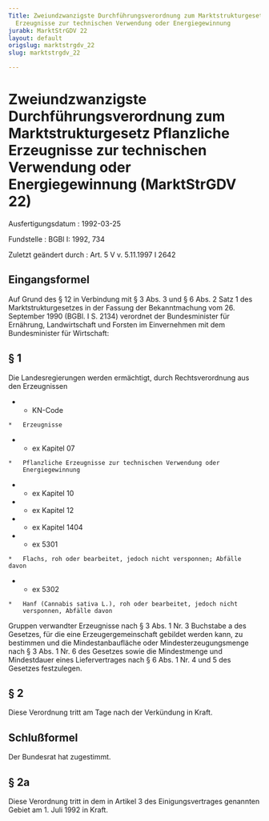 ```yaml
---
Title: Zweiundzwanzigste Durchführungsverordnung zum Marktstrukturgesetz Pflanzliche
  Erzeugnisse zur technischen Verwendung oder Energiegewinnung
jurabk: MarktStrGDV 22
layout: default
origslug: marktstrgdv_22
slug: marktstrgdv_22

---
```


# Zweiundzwanzigste Durchführungsverordnung zum Marktstrukturgesetz Pflanzliche Erzeugnisse zur technischen Verwendung oder Energiegewinnung (MarktStrGDV 22)

Ausfertigungsdatum
:   1992-03-25

Fundstelle
:   BGBl I: 1992, 734

Zuletzt geändert durch
:   Art. 5 V v. 5.11.1997 I 2642


## Eingangsformel

Auf Grund des § 12 in Verbindung mit § 3 Abs. 3 und § 6 Abs. 2 Satz 1
des Marktstrukturgesetzes in der Fassung der Bekanntmachung vom 26.
September 1990 (BGBl. I S. 2134) verordnet der Bundesminister für
Ernährung, Landwirtschaft und Forsten im Einvernehmen mit dem
Bundesminister für Wirtschaft:


## § 1

Die Landesregierungen werden ermächtigt, durch Rechtsverordnung aus
den Erzeugnissen

*    *   KN-Code

    *   Erzeugnisse


*    *   ex Kapitel 07

    *   Pflanzliche Erzeugnisse zur technischen Verwendung oder
        Energiegewinnung


*    *   ex Kapitel 10


*    *   ex Kapitel 12


*    *   ex Kapitel 1404


*    *   ex 5301

    *   Flachs, roh oder bearbeitet, jedoch nicht versponnen; Abfälle davon


*    *   ex 5302

    *   Hanf (Cannabis sativa L.), roh oder bearbeitet, jedoch nicht
        versponnen, Abfälle davon



Gruppen verwandter Erzeugnisse nach § 3 Abs. 1 Nr. 3 Buchstabe a des
Gesetzes, für die eine Erzeugergemeinschaft gebildet werden kann, zu
bestimmen und die Mindestanbaufläche oder Mindesterzeugungsmenge nach
§ 3 Abs. 1 Nr. 6 des Gesetzes sowie die Mindestmenge und Mindestdauer
eines Liefervertrages nach § 6 Abs. 1 Nr. 4 und 5 des Gesetzes
festzulegen.


## § 2

Diese Verordnung tritt am Tage nach der Verkündung in Kraft.


## Schlußformel

Der Bundesrat hat zugestimmt.


## § 2a

Diese Verordnung tritt in dem in Artikel 3 des Einigungsvertrages
genannten Gebiet am 1. Juli 1992 in Kraft.

